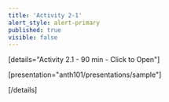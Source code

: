 ```yaml
---
title: 'Activity 2-1'
alert_style: alert-primary
published: true
visible: false
---
```


<!-- Title of the toggle goes between quotation marks. -->
[details="Activity 2.1 - 90 min - Click to Open"]

<!-- Enter content and instructions here. -->

[presentation="anth101/presentations/sample"]

[/details]  
